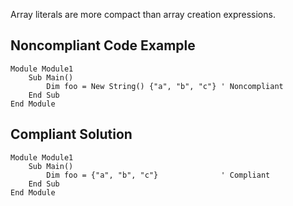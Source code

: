 
Array literals are more compact than array creation expressions.

## Noncompliant Code Example


    Module Module1
        Sub Main()
            Dim foo = New String() {"a", "b", "c"} ' Noncompliant
        End Sub
    End Module


## Compliant Solution


    Module Module1
        Sub Main()
            Dim foo = {"a", "b", "c"}              ' Compliant
        End Sub
    End Module

